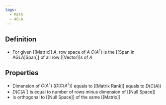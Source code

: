 ```yaml
---
tags:
  - Math
  - AGLA
---
```

## Definition
- For given [[Matrix]] $A$, row space of $A$ $C(A^\intercal)$ is the [[Span in AGLA|Span]] of all row [[Vector]]s of $A$
## Properties
- Dimension of $C(A^\intercal)$ $(D(C(A^\intercal))$ equals to [[Matrix Rank]] equals to $D(C(A))$
- $D(C(A^\intercal)$ is equal to number of rows minus dimension of [[Null Space]]
- Is orthogonal to [[Null Space]] of the same [[Matrix]]